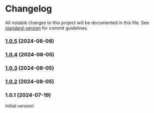 # Changelog

All notable changes to this project will be documented in this file. See [standard-version](https://github.com/conventional-changelog/standard-version) for commit guidelines.

### [1.0.5](https://github.com/versioneer-tech/package-r/compare/v1.0.4...v1.0.5) (2024-08-08)

### [1.0.4](https://github.com/versioneer-tech/package-r/compare/v1.0.3...v1.0.4) (2024-08-05)

### [1.0.3](https://github.com/versioneer-tech/package-r/compare/v1.0.2...v1.0.3) (2024-08-05)

### [1.0.2](https://github.com/versioneer-tech/package-r/compare/v1.0.1...v1.0.2) (2024-08-05)

### 1.0.1 (2024-07-19)

Initial version!